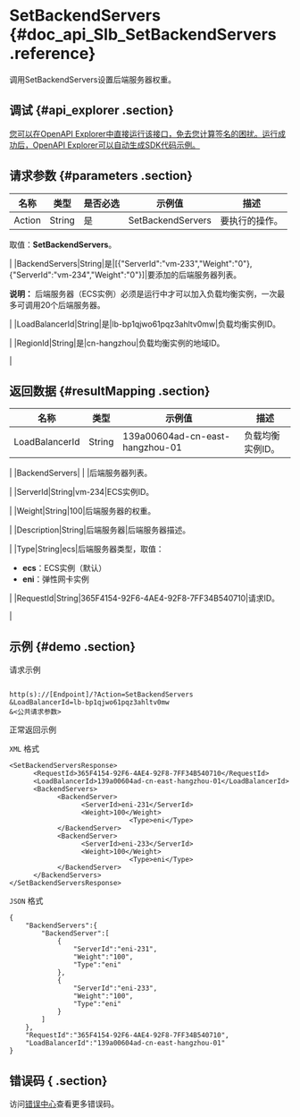 # SetBackendServers {#doc_api_Slb_SetBackendServers .reference}

调用SetBackendServers设置后端服务器权重。

## 调试 {#api_explorer .section}

[您可以在OpenAPI Explorer中直接运行该接口，免去您计算签名的困扰。运行成功后，OpenAPI Explorer可以自动生成SDK代码示例。](https://api.aliyun.com/#product=Slb&api=SetBackendServers&type=RPC&version=2014-05-15)

## 请求参数 {#parameters .section}

|名称|类型|是否必选|示例值|描述|
|--|--|----|---|--|
|Action|String|是|SetBackendServers|要执行的操作。

 取值：**SetBackendServers**。

 |
|BackendServers|String|是|\[\{"ServerId":"vm-233","Weight":"0"\},\{"ServerId":"vm-234","Weight":"0"\}\]|要添加的后端服务器列表。

 **说明：** 后端服务器（ECS实例）必须是运行中才可以加入负载均衡实例，一次最多可调用20个后端服务器。

 |
|LoadBalancerId|String|是|lb-bp1qjwo61pqz3ahltv0mw|负载均衡实例ID。

 |
|RegionId|String|是|cn-hangzhou|负载均衡实例的地域ID。

 |

## 返回数据 {#resultMapping .section}

|名称|类型|示例值|描述|
|--|--|---|--|
|LoadBalancerId|String|139a00604ad-cn-east-hangzhou-01|负载均衡实例ID。

 |
|BackendServers| | |后端服务器列表。

 |
|ServerId|String|vm-234|ECS实例ID。

 |
|Weight|String|100|后端服务器的权重。

 |
|Description|String|后端服务器|后端服务器描述。

 |
|Type|String|ecs|后端服务器类型，取值：

 -   **ecs**：ECS实例（默认）
-   **eni**：弹性网卡实例

 |
|RequestId|String|365F4154-92F6-4AE4-92F8-7FF34B540710|请求ID。

 |

## 示例 {#demo .section}

请求示例

``` {#request_demo}

http(s)://[Endpoint]/?Action=SetBackendServers
&LoadBalancerId=lb-bp1qjwo61pqz3ahltv0mw
&<公共请求参数>

```

正常返回示例

`XML` 格式

``` {#xml_return_success_demo}
<SetBackendServersResponse>
      <RequestId>365F4154-92F6-4AE4-92F8-7FF34B540710</RequestId>
      <LoadBalancerId>139a00604ad-cn-east-hangzhou-01</LoadBalancerId>
      <BackendServers>
            <BackendServer>
                  <ServerId>eni-231</ServerId>
                  <Weight>100</Weight>
                              <Type>eni</Type>
            </BackendServer>
            <BackendServer>
                  <ServerId>eni-233</ServerId>
                  <Weight>100</Weight>
                              <Type>eni</Type>
            </BackendServer>
      </BackendServers>
</SetBackendServersResponse>
```

`JSON` 格式

``` {#json_return_success_demo}
{
	"BackendServers":{
		"BackendServer":[
			{
				"ServerId":"eni-231",
				"Weight":"100",
				"Type":"eni"
			},
			{
				"ServerId":"eni-233",
				"Weight":"100",
				"Type":"eni"
			}
		]
	},
	"RequestId":"365F4154-92F6-4AE4-92F8-7FF34B540710",
	"LoadBalancerId":"139a00604ad-cn-east-hangzhou-01"
}
```

## 错误码 { .section}

访问[错误中心](https://error-center.alibabacloud.com/status/product/Slb)查看更多错误码。

